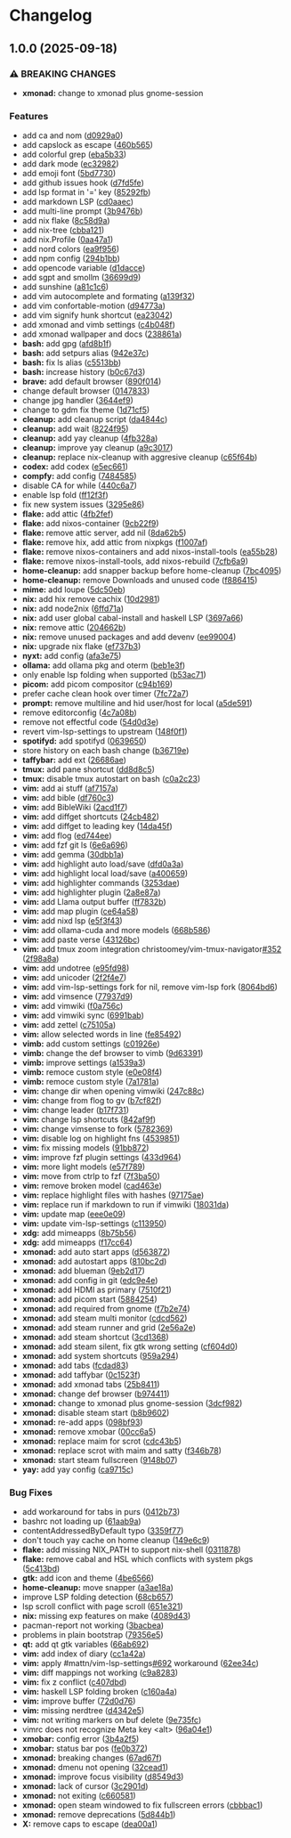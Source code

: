# Changelog

## 1.0.0 (2025-09-18)


### ⚠ BREAKING CHANGES

* **xmonad:** change to xmonad plus gnome-session

### Features

* add ca and nom ([d0929a0](https://github.com/klarkc/dotfiles/commit/d0929a0499113e8547b06531d1d7e040858fb976))
* add capslock as escape ([460b565](https://github.com/klarkc/dotfiles/commit/460b56512d9029dd39092138097dfea32c3f68f7))
* add colorful grep ([eba5b33](https://github.com/klarkc/dotfiles/commit/eba5b330da468f26d26643bf5d4599b60bdf8f3e))
* add dark mode ([ec32982](https://github.com/klarkc/dotfiles/commit/ec3298203fa78fdaf77808e659c008cdab0e16b0))
* add emoji font ([5bd7730](https://github.com/klarkc/dotfiles/commit/5bd77308c07db7b3aad7917f9a90b0d1aac518f6))
* add github issues hook ([d7fd5fe](https://github.com/klarkc/dotfiles/commit/d7fd5fed50d3b70023a333dc9989e0096919f888))
* add lsp format in '=' key ([85292fb](https://github.com/klarkc/dotfiles/commit/85292fb5a7cacc0195e1d698ee396ad84b813794))
* add markdown LSP ([cd0aaec](https://github.com/klarkc/dotfiles/commit/cd0aaec76b1bc603f3b718bc11adf47cb70f961d))
* add multi-line prompt ([3b9476b](https://github.com/klarkc/dotfiles/commit/3b9476be363cd49a84380741333c81315a5887a8))
* add nix flake ([8c58d9a](https://github.com/klarkc/dotfiles/commit/8c58d9ae225a5858feacb450e9fef51ceef6337b))
* add nix-tree ([cbba121](https://github.com/klarkc/dotfiles/commit/cbba121592790c440bceadbceb596439c05135fd))
* add nix.Profile ([0aa47a1](https://github.com/klarkc/dotfiles/commit/0aa47a1dac46717c71b44e4c08c18464ad52031c))
* add nord colors ([ea9f956](https://github.com/klarkc/dotfiles/commit/ea9f956aab159ba1c48d20561f67aa86df6ee6c6))
* add npm config ([294b1bb](https://github.com/klarkc/dotfiles/commit/294b1bb281761643369cb8373df35898c93901f5))
* add opencode variable ([d1dacce](https://github.com/klarkc/dotfiles/commit/d1dacce3b3ddca3b86206aa62b16407b4d0acf72))
* add sgpt and smollm ([36699d9](https://github.com/klarkc/dotfiles/commit/36699d95242e12424800565e5c82ba8f2b244c38))
* add sunshine ([a81c1c6](https://github.com/klarkc/dotfiles/commit/a81c1c667aa8d3a2fb055d58e13e960193e78a05))
* add vim autocomplete and formating ([a139f32](https://github.com/klarkc/dotfiles/commit/a139f322ae0e70ebf6b6e8cb5c843957089190a8))
* add vim confortable-motion ([d94773a](https://github.com/klarkc/dotfiles/commit/d94773a14ffa9aa80677fcb4e607eaaeec50d667))
* add vim signify hunk shortcut ([ea23042](https://github.com/klarkc/dotfiles/commit/ea23042a6c849852c20c3aa883c243eb112f5a97))
* add xmonad and vimb settings ([c4b048f](https://github.com/klarkc/dotfiles/commit/c4b048fb9509bf6a21ab20298b9eb6916d07744c))
* add xmonad wallpaper and docs ([238861a](https://github.com/klarkc/dotfiles/commit/238861a5fb04374c4279906ada02b998ce6088a5))
* **bash:** add gpg ([afd8b1f](https://github.com/klarkc/dotfiles/commit/afd8b1f8ac1e9bd0c550020ccd4b9e9e80d09a1b))
* **bash:** add setpurs alias ([942e37c](https://github.com/klarkc/dotfiles/commit/942e37c8961f26293108a04f3705b4b012027cba))
* **bash:** fix ls alias ([c5513bb](https://github.com/klarkc/dotfiles/commit/c5513bb01e44bcbf8b9df51330e85e5d0d6601e7))
* **bash:** increase history ([b0c67d3](https://github.com/klarkc/dotfiles/commit/b0c67d35114a84ca925bd93454fb485408123a2b))
* **brave:** add default browser ([890f014](https://github.com/klarkc/dotfiles/commit/890f014819da4656500f8de87a5265879f992b57))
* change default browser ([0147833](https://github.com/klarkc/dotfiles/commit/0147833f676cdd7a8f247049ba1f3076a0f07b05))
* change jpg handler ([3644ef9](https://github.com/klarkc/dotfiles/commit/3644ef969281b3717eaafefb4d7c5da17bdb1cfc))
* change to gdm fix theme ([1d71cf5](https://github.com/klarkc/dotfiles/commit/1d71cf591c27a4d0e2948e2058fbe7c2d52605fa))
* **cleanup:** add cleanup script ([da4844c](https://github.com/klarkc/dotfiles/commit/da4844ce75e16b3b3bdc418f9040b660bcbbb46e))
* **cleanup:** add wait ([8224f95](https://github.com/klarkc/dotfiles/commit/8224f95a6c4b4d06a82d7e86de126f6730deadcb))
* **cleanup:** add yay cleanup ([4fb328a](https://github.com/klarkc/dotfiles/commit/4fb328a050bb944a221ad186d0f8802ce9a16414))
* **cleanup:** improve yay cleanup ([a9c3017](https://github.com/klarkc/dotfiles/commit/a9c30178cc2f8f1c3458a9dd60be83b4afe4a173))
* **cleanup:** replace nix-cleanup with aggresive cleanup ([c65f64b](https://github.com/klarkc/dotfiles/commit/c65f64bbeb986365b8f7fde2281b8a8671ea1e15))
* **codex:** add codex ([e5ec661](https://github.com/klarkc/dotfiles/commit/e5ec66184152d5eca66b7b11c77e90ff686518b9))
* **compfy:** add config ([7484585](https://github.com/klarkc/dotfiles/commit/74845850556f5efa8410a81a2e786569523c3337))
* disable CA for while ([440c6a7](https://github.com/klarkc/dotfiles/commit/440c6a75e7d072ba9365da161ecd81228e94b8b8))
* enable lsp fold ([ff12f3f](https://github.com/klarkc/dotfiles/commit/ff12f3f3c0410446d188f4b6a27b422a54fe6e4d))
* fix new system issues ([3295e86](https://github.com/klarkc/dotfiles/commit/3295e86602adf834cf344d4ced0a022edf9dff1a))
* **flake:** add attic ([4fb2fef](https://github.com/klarkc/dotfiles/commit/4fb2fefb1e45a5b53463fe5d3c1f95e3529e400f))
* **flake:** add nixos-container ([9cb22f9](https://github.com/klarkc/dotfiles/commit/9cb22f9ae352147ccd4bf859f1e012efa89040cc))
* **flake:** remove attic server, add nil ([8da62b5](https://github.com/klarkc/dotfiles/commit/8da62b5516aeb3b644424f93eecf1ba8da3f8a98))
* **flake:** remove hix, add attic from nixpkgs ([f1007af](https://github.com/klarkc/dotfiles/commit/f1007af99ea6d657ab723009701274d8fe5fdea3))
* **flake:** remove nixos-containers and add nixos-install-tools ([ea55b28](https://github.com/klarkc/dotfiles/commit/ea55b282135b18334b2b5062a5b9ff7a4ede5a24))
* **flake:** remove nixos-install-tools, add nixos-rebuild ([7cfb6a9](https://github.com/klarkc/dotfiles/commit/7cfb6a9de8e8ac78531eb4958014df14c6531850))
* **home-cleanup:** add snapper backup before home-cleanup ([7bc4095](https://github.com/klarkc/dotfiles/commit/7bc4095ffa0f17dfc66cebdd26e9d9c85600f827))
* **home-cleanup:** remove Downloads and unused code ([f886415](https://github.com/klarkc/dotfiles/commit/f8864151b4dccd666f2fe51c895de5aec5fe87ea))
* **mime:** add loupe ([5dc50eb](https://github.com/klarkc/dotfiles/commit/5dc50ebcd649933da0aff8d8b71650ca94be2d3a))
* **nix:** add hix remove cachix ([10d2981](https://github.com/klarkc/dotfiles/commit/10d2981ed169db40b3a29e336d05d7818c8952f2))
* **nix:** add node2nix ([6ffd71a](https://github.com/klarkc/dotfiles/commit/6ffd71a63b033fc85120edea13a09033cf542b07))
* **nix:** add user global cabal-install and haskell LSP ([3697a66](https://github.com/klarkc/dotfiles/commit/3697a66f3ea6bb08894a15f262c66749939bb7f6))
* **nix:** remove attic ([204662b](https://github.com/klarkc/dotfiles/commit/204662b6b5faf42f93d4ae4d7eb9d295abf25851))
* **nix:** remove unused packages and add devenv ([ee99004](https://github.com/klarkc/dotfiles/commit/ee99004d7fe543f7944ab0a368b62202dfde6c24))
* **nix:** upgrade nix flake ([ef737b3](https://github.com/klarkc/dotfiles/commit/ef737b3492d326424a1d317f295710fa733e7395))
* **nyxt:** add config ([afa3e75](https://github.com/klarkc/dotfiles/commit/afa3e75a0b69c712156eb0db6237b535e42387bb))
* **ollama:** add ollama pkg and oterm ([beb1e3f](https://github.com/klarkc/dotfiles/commit/beb1e3f62966e7d2e20307d922c982046380bc0a))
* only enable lsp folding when supported ([b53ac71](https://github.com/klarkc/dotfiles/commit/b53ac71791aaca9757170564d706803660dd318a))
* **picom:** add picom compositor ([c94b169](https://github.com/klarkc/dotfiles/commit/c94b16994ccc64c94d4f1e1e0df164c4f1bbe528))
* prefer cache clean hook over timer ([7fc72a7](https://github.com/klarkc/dotfiles/commit/7fc72a7c875425664847f1f6f86332f49242a639))
* **prompt:** remove multiline and hid user/host for local ([a5de591](https://github.com/klarkc/dotfiles/commit/a5de591af46f36cd857f35bce593f2aa108f094e))
* remove editorconfig ([4c7a08b](https://github.com/klarkc/dotfiles/commit/4c7a08bf93772a8e79ddf2384020629e90d92de3))
* remove not effectful code ([54d0d3e](https://github.com/klarkc/dotfiles/commit/54d0d3e41291b159fe94bb9b8d38ddf2514846b8))
* revert vim-lsp-settings to upstream ([148f0f1](https://github.com/klarkc/dotfiles/commit/148f0f147dcc0fa03a3b24e2e59404eeb8b2d232))
* **spotifyd:** add spotifyd ([0639650](https://github.com/klarkc/dotfiles/commit/06396507afcb26f6786be2f292f467ba8c84fddb))
* store history on each bash change ([b36719e](https://github.com/klarkc/dotfiles/commit/b36719e5449e21a028313b11f4f477a2dae8b606))
* **taffybar:** add ext ([26686ae](https://github.com/klarkc/dotfiles/commit/26686ae5178a737f2ff87fed1df0181712a07dfa))
* **tmux:** add pane shortcut ([dd8d8c5](https://github.com/klarkc/dotfiles/commit/dd8d8c5b1b285dbd39284e0345b3d66e5f9d5040))
* **tmux:** disable tmux autostart on bash ([c0a2c23](https://github.com/klarkc/dotfiles/commit/c0a2c23f6755f2dc1768830f63928c6fc9466128))
* **vim:** add ai stuff ([af7157a](https://github.com/klarkc/dotfiles/commit/af7157afbda544971eec34d1f600e080f36ba356))
* **vim:** add bible ([df760c3](https://github.com/klarkc/dotfiles/commit/df760c33fbc6fae0c7b3385e8d9f4f0157f248a6))
* **vim:** add BibleWiki ([2acd1f7](https://github.com/klarkc/dotfiles/commit/2acd1f7f4a06ac637e73c69ceb8a9ce8638db8dc))
* **vim:** add diffget shortcuts ([24cb482](https://github.com/klarkc/dotfiles/commit/24cb48256ffa25ab989d59df87d258cad8fc6010))
* **vim:** add diffget to leading key ([14da45f](https://github.com/klarkc/dotfiles/commit/14da45fb7665272f3d848aa904131d18892c545a))
* **vim:** add flog ([ed744ee](https://github.com/klarkc/dotfiles/commit/ed744ee5c9fc9035d2e33164053567e6f15f6822))
* **vim:** add fzf git ls ([6e6a696](https://github.com/klarkc/dotfiles/commit/6e6a6960538d10f622b17a6201af59730b11a523))
* **vim:** add gemma ([30dbb1a](https://github.com/klarkc/dotfiles/commit/30dbb1a9b47fa39eb6a2e78d871d7198902db785))
* **vim:** add highlight auto load/save ([dfd0a3a](https://github.com/klarkc/dotfiles/commit/dfd0a3abccb67a9f9aba3b98b507ae743dabe063))
* **vim:** add highlight local load/save ([a400659](https://github.com/klarkc/dotfiles/commit/a4006591d1bfe0c3762c33af16ad17288a768183))
* **vim:** add highlighter commands ([3253dae](https://github.com/klarkc/dotfiles/commit/3253dae5703a30b4296df58ef7d8ffa91d65e4b0))
* **vim:** add highlighter plugin ([2a8e87a](https://github.com/klarkc/dotfiles/commit/2a8e87a0119c01d76bb1b797357e9963f7e9c6c3))
* **vim:** add Llama output buffer ([ff7832b](https://github.com/klarkc/dotfiles/commit/ff7832b4aad357d440280366ef6935a33936e94d))
* **vim:** add map plugin ([ce64a58](https://github.com/klarkc/dotfiles/commit/ce64a58b3e2d8e6b187f65058493ddc44a2fea08))
* **vim:** add nixd lsp ([e5f3f43](https://github.com/klarkc/dotfiles/commit/e5f3f435ef7bac479872284139712432962f7963))
* **vim:** add ollama-cuda and more models ([668b586](https://github.com/klarkc/dotfiles/commit/668b5863440834009508763e41ba5fc69715834a))
* **vim:** add paste verse ([43126bc](https://github.com/klarkc/dotfiles/commit/43126bc88aefe22c32bac6e64e5ee2a3199747e8))
* **vim:** add tmux zoom integration christoomey/vim-tmux-navigator[#352](https://github.com/klarkc/dotfiles/issues/352) ([2f98a8a](https://github.com/klarkc/dotfiles/commit/2f98a8afbf864e470a6be93a84cd42043dc288cb))
* **vim:** add undotree ([e95fd98](https://github.com/klarkc/dotfiles/commit/e95fd9804d61b1a386cc79a675b9c99dfd7e4456))
* **vim:** add unicoder ([2f2f4e7](https://github.com/klarkc/dotfiles/commit/2f2f4e7949e4eca10ae7cf00b4eb04392906cf40))
* **vim:** add vim-lsp-settings fork for nil, remove vim-lsp fork ([8064bd6](https://github.com/klarkc/dotfiles/commit/8064bd66a652aa4f3905360559b1d01c69757692))
* **vim:** add vimsence ([77937d9](https://github.com/klarkc/dotfiles/commit/77937d9c6c22a79f399e281716562891245c06b5))
* **vim:** add vimwiki ([f0a756c](https://github.com/klarkc/dotfiles/commit/f0a756caf0ff585b0140cee44898beb4f21571a2))
* **vim:** add vimwiki sync ([6991bab](https://github.com/klarkc/dotfiles/commit/6991babbe40621436bdf4c8dfd78a43f639456ae))
* **vim:** add zettel ([c75105a](https://github.com/klarkc/dotfiles/commit/c75105af9c21ba48f623dd1a802536bb30c4d457))
* **vim:** allow selected words in line ([fe85492](https://github.com/klarkc/dotfiles/commit/fe854921acac929f447251ab4c552a91c7919a6f))
* **vimb:** add custom settings ([c01926e](https://github.com/klarkc/dotfiles/commit/c01926e30df21a06b8fb6078c59c77a6afaca11f))
* **vimb:** change the def browser to vimb ([9d63391](https://github.com/klarkc/dotfiles/commit/9d633917c676ff851e672c00425ea10cb1766fc2))
* **vimb:** improve settings ([a1539a3](https://github.com/klarkc/dotfiles/commit/a1539a3a72942b698fcf2770fd86a356d17a3c2a))
* **vimb:** remoce custom style ([e0e08f4](https://github.com/klarkc/dotfiles/commit/e0e08f4b06c82ebc4c4749c1ae3851b14a5b4c74))
* **vimb:** remoce custom style ([7a1781a](https://github.com/klarkc/dotfiles/commit/7a1781a7d3bdc765d3cdaf7e9939d6b82a549c5f))
* **vim:** change dir when opening vimwiki ([247c88c](https://github.com/klarkc/dotfiles/commit/247c88c5fcbd8a23da18c2bd590b75a81ad71cb8))
* **vim:** change from flog to gv ([b7cf82f](https://github.com/klarkc/dotfiles/commit/b7cf82fd8ea239af1ab3f042d71f09a12006cbdc))
* **vim:** change leader ([b17f731](https://github.com/klarkc/dotfiles/commit/b17f731495b699478a04657322841998864e612b))
* **vim:** change lsp shortcuts ([842af9f](https://github.com/klarkc/dotfiles/commit/842af9fb008a6bea8ecb0f8006a36cbe16974f22))
* **vim:** change vimsense to fork ([5782369](https://github.com/klarkc/dotfiles/commit/57823693d47636b2804b73f65ffd7be89ab2c5b0))
* **vim:** disable log on highlight fns ([4539851](https://github.com/klarkc/dotfiles/commit/4539851361eef296ca5a177ede35816fb61b8478))
* **vim:** fix missing models ([91bb872](https://github.com/klarkc/dotfiles/commit/91bb8726aaac2ca3594c71c7ac71abdb45aaf9ee))
* **vim:** improve fzf plugin settings ([433d964](https://github.com/klarkc/dotfiles/commit/433d964f9976e811fc291909f2325d9a746c3261))
* **vim:** more light models ([e57f789](https://github.com/klarkc/dotfiles/commit/e57f789fa863b61dd46de483ad27bdbf8ac4bcf4))
* **vim:** move from ctrlp to fzf ([7f3ba50](https://github.com/klarkc/dotfiles/commit/7f3ba5053476dbadb49fc62713e7e40437046659))
* **vim:** remove broken model ([cad463e](https://github.com/klarkc/dotfiles/commit/cad463e9112c35fcd3c5882367915b87bd7967e7))
* **vim:** replace highlight files with hashes ([97175ae](https://github.com/klarkc/dotfiles/commit/97175aefa62a53148ddf4ed6af588fe18a752553))
* **vim:** replace run if markdown to run if vimwiki ([18031da](https://github.com/klarkc/dotfiles/commit/18031daae23a93ce4888b5758e05dfb5937a0bc7))
* **vim:** update map ([eee0e09](https://github.com/klarkc/dotfiles/commit/eee0e0980f91e2cc05f6c077597547e98b44d37e))
* **vim:** update vim-lsp-settings ([c113950](https://github.com/klarkc/dotfiles/commit/c1139508e907a9ccf3e220481d07f4223f9c6dff))
* **xdg:** add mimeapps ([8b75b56](https://github.com/klarkc/dotfiles/commit/8b75b5649991c202badf9f4641a664362d862bd2))
* **xdg:** add mimeapps ([f17cc64](https://github.com/klarkc/dotfiles/commit/f17cc64007c3d34818bb21755f33e00701ca789d))
* **xmonad:** add auto start apps ([d563872](https://github.com/klarkc/dotfiles/commit/d563872a88a319d9a5d617a99f8de4ef6a953420))
* **xmonad:** add autostart apps ([810bc2d](https://github.com/klarkc/dotfiles/commit/810bc2d1f5b0217e6e0055158a0c19333af1c722))
* **xmonad:** add blueman ([9eb2d17](https://github.com/klarkc/dotfiles/commit/9eb2d170ac4556ccdbc6dae9c0d3440b86cec255))
* **xmonad:** add config in git ([edc9e4e](https://github.com/klarkc/dotfiles/commit/edc9e4e58aea045b81dbd07da06e441a227d7596))
* **xmonad:** add HDMI as primary ([7510f21](https://github.com/klarkc/dotfiles/commit/7510f2177da3d3dd3cd1157aad45b84693ca9b86))
* **xmonad:** add picom start ([5884254](https://github.com/klarkc/dotfiles/commit/5884254dc38b434297dc50ade927d18974d00fe1))
* **xmonad:** add required from gnome ([f7b2e74](https://github.com/klarkc/dotfiles/commit/f7b2e743afcf9250b7e26e138ad36ae53f1167e2))
* **xmonad:** add steam multi monitor ([cdcd562](https://github.com/klarkc/dotfiles/commit/cdcd5625ab57461bd18082a4d571149750e96726))
* **xmonad:** add steam runner and grid ([2e56a2e](https://github.com/klarkc/dotfiles/commit/2e56a2e68f2aef29d03223b672fc81c6a4a14790))
* **xmonad:** add steam shortcut ([3cd1368](https://github.com/klarkc/dotfiles/commit/3cd1368d9d0380b1b6dd3152ca85ce5dd1487d01))
* **xmonad:** add steam silent, fix gtk wrong setting ([cf604d0](https://github.com/klarkc/dotfiles/commit/cf604d08f01ad1e9aab15d7ef68bf32ab8467cbd))
* **xmonad:** add system shortcuts ([959a294](https://github.com/klarkc/dotfiles/commit/959a29411a12f4a911e03f604bd80d653e444587))
* **xmonad:** add tabs ([fcdad83](https://github.com/klarkc/dotfiles/commit/fcdad837d0da551f6e9f7bccb59bf5dc44a13cae))
* **xmonad:** add taffybar ([0c1523f](https://github.com/klarkc/dotfiles/commit/0c1523f518ee1cd3fafb8b3d005fa23ebc78ac23))
* **xmonad:** add xmonad tabs ([25b8411](https://github.com/klarkc/dotfiles/commit/25b8411acfe00cc618333be5d6ca64ecbd461ff0))
* **xmonad:** change def browser ([b974411](https://github.com/klarkc/dotfiles/commit/b9744112ab8c497da400115975c1e5f8bebfeed8))
* **xmonad:** change to xmonad plus gnome-session ([3dcf982](https://github.com/klarkc/dotfiles/commit/3dcf982090712b7448fa2e37795fd2d7fec78fca))
* **xmonad:** disable steam start ([b8b9602](https://github.com/klarkc/dotfiles/commit/b8b96024732bf365c79b9e67fa5a124ed1d295f8))
* **xmonad:** re-add apps ([098bf93](https://github.com/klarkc/dotfiles/commit/098bf933f0b271d422bd403058306fa9ef7c3bd3))
* **xmonad:** remove xmobar ([00cc6a5](https://github.com/klarkc/dotfiles/commit/00cc6a5897d9e3ab90629ad59c3bd127353a9b11))
* **xmonad:** replace maim for scrot ([cdc43b5](https://github.com/klarkc/dotfiles/commit/cdc43b562c03dcf9db82c333324930a420f4ff9b))
* **xmonad:** replace scrot with maim and satty ([f346b78](https://github.com/klarkc/dotfiles/commit/f346b788331f74563235211033426df20e0b41ce))
* **xmonad:** start steam fullscreen ([9148b07](https://github.com/klarkc/dotfiles/commit/9148b0797463a20bc9a96a46cf45199aeee53200))
* **yay:** add yay config ([ca9715c](https://github.com/klarkc/dotfiles/commit/ca9715cb100ebc868544f1f426857458a45da5c5))


### Bug Fixes

* add workaround for tabs in purs ([0412b73](https://github.com/klarkc/dotfiles/commit/0412b736dd08d25ab82adab3aaf954f960dd2713))
* bashrc not loading up ([61aab9a](https://github.com/klarkc/dotfiles/commit/61aab9ac0e8958636c9c8d2e5e45ccdbd5089a21))
* contentAddressedByDefault typo ([3359f77](https://github.com/klarkc/dotfiles/commit/3359f77e4eb086c6da3909ff900713e9af003d9a))
* don't touch yay cache on home cleanup ([149e6c9](https://github.com/klarkc/dotfiles/commit/149e6c94c5a5a16f5dff38af75dc37e5f3cadf5b))
* **flake:** add missing NIX_PATH to support nix-shell ([0311878](https://github.com/klarkc/dotfiles/commit/031187826f78ff9bb81e406f3a364eb407d6d61a))
* **flake:** remove cabal and HSL which conflicts with system pkgs ([5c413bd](https://github.com/klarkc/dotfiles/commit/5c413bd068dac27a6c6f671c0815336f6f103250))
* **gtk:** add icon and theme ([4be6566](https://github.com/klarkc/dotfiles/commit/4be6566b4b308069e60f66f54f3debc95a220d20))
* **home-cleanup:** move snapper ([a3ae18a](https://github.com/klarkc/dotfiles/commit/a3ae18a296ae55ffb93232aa86535afa8f493614))
* improve LSP folding detection ([68cb657](https://github.com/klarkc/dotfiles/commit/68cb657b123dfe475fedfea4e2846538546291d3))
* lsp scroll conflict with page scroll ([651e321](https://github.com/klarkc/dotfiles/commit/651e3219dad5756b9a8471dac4d8df9b255f4121))
* **nix:** missing exp features on make ([4089d43](https://github.com/klarkc/dotfiles/commit/4089d43fe6020be21bd7e3f195fe1f1849b5a5e5))
* pacman-report not working ([3bacbea](https://github.com/klarkc/dotfiles/commit/3bacbea928bf9452fd2fec9a9b60bc90c09e9626))
* problems in plain bootstrap ([79356e5](https://github.com/klarkc/dotfiles/commit/79356e561fbc8f0f048a5cd1ed5d8a9f0fd11d5b))
* **qt:** add qt gtk variables ([66ab692](https://github.com/klarkc/dotfiles/commit/66ab692cfb84eb8fbf4956090e3e913a4f5d6ba5))
* **vim:** add index of diary ([cc1a42a](https://github.com/klarkc/dotfiles/commit/cc1a42a0feeb55657503b47b84b6a09dc277835b))
* **vim:** apply #mattn/vim-lsp-settings[#692](https://github.com/klarkc/dotfiles/issues/692) workaround ([62ee34c](https://github.com/klarkc/dotfiles/commit/62ee34c2b8cf1ebe1a9fc01e59c3393610795bce))
* **vim:** diff mappings not working ([c9a8283](https://github.com/klarkc/dotfiles/commit/c9a828384de05f8095c870a4de1580288c9ae53e))
* **vim:** fix z conflict ([c407dbd](https://github.com/klarkc/dotfiles/commit/c407dbdbb5467ca23917d349c11cb727244c286f))
* **vim:** haskell LSP folding broken ([c160a4a](https://github.com/klarkc/dotfiles/commit/c160a4a8aa4e5e69e107a4504d286c16d2912de2))
* **vim:** improve buffer ([72d0d76](https://github.com/klarkc/dotfiles/commit/72d0d76c093a0244067e4acee5b9bcd9d98d3aaf))
* **vim:** missing nerdtree ([d4342e5](https://github.com/klarkc/dotfiles/commit/d4342e5e1c114f725562caa00548a204a08c8b52))
* **vim:** not writing markers on buf delete ([9e735fc](https://github.com/klarkc/dotfiles/commit/9e735fc8b48470cddb023354bbb8e809b181efc7))
* vimrc does not recognize Meta key &lt;alt&gt; ([96a04e1](https://github.com/klarkc/dotfiles/commit/96a04e1d6e5dfd1829e2e64555a41835cb89343f))
* **xmobar:** config error ([3b4a2f5](https://github.com/klarkc/dotfiles/commit/3b4a2f5123b82faa61d5503618a9a396f0490a54))
* **xmobar:** status bar pos ([fe0b372](https://github.com/klarkc/dotfiles/commit/fe0b3724345986a8a816a84d71ad571164c47f7c))
* **xmonad:** breaking changes ([67ad67f](https://github.com/klarkc/dotfiles/commit/67ad67f53e28c5279bc36f8d0c4f3999643094a4))
* **xmonad:** dmenu not opening ([32cead1](https://github.com/klarkc/dotfiles/commit/32cead1c3cb5ac807c30f030ee214138a3451c9b))
* **xmonad:** improve focus visibility ([d8549d3](https://github.com/klarkc/dotfiles/commit/d8549d36f39ac8c8b9f1248e20893e245666c27d))
* **xmonad:** lack of cursor ([3c2901d](https://github.com/klarkc/dotfiles/commit/3c2901d766be8e156d10c01c8de62dc61524daae))
* **xmonad:** not exiting ([c660581](https://github.com/klarkc/dotfiles/commit/c660581d5022b4fed33fd5bb5e799f379bd24604))
* **xmonad:** open steam windowed to fix fullscreen errors ([cbbbac1](https://github.com/klarkc/dotfiles/commit/cbbbac1237216fb289fdb4772a4ee12d2ba3fe5a))
* **xmonad:** remove deprecations ([5d844b1](https://github.com/klarkc/dotfiles/commit/5d844b1df0d8a73f80c77cc7a99cb8ec10868c0b))
* **X:** remove caps to escape ([dea00a1](https://github.com/klarkc/dotfiles/commit/dea00a1a714bef613f8e2959f95e66ee5498a252))
